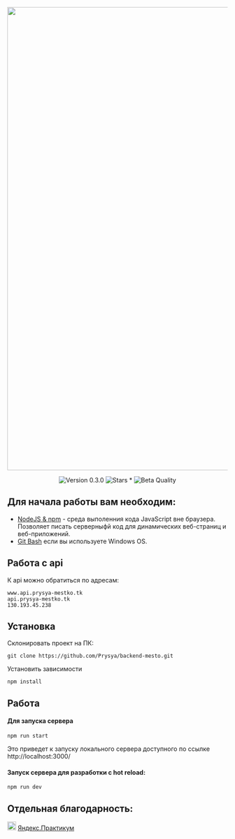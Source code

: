 <p align="center">
    <img src="https://res.cloudinary.com/prysya/image/upload/v1595618589/backend_mesto_logo_kfbwvy.svg" width="1060">
</p>
<p align="center">
    <img alt="Version 0.3.0" src="https://img.shields.io/badge/Version-0.3.0-blue.svg" />
    <img alt="Stars *" src="https://img.shields.io/badge/Stars-2-green.svg" />
    <img alt="Beta Quality" src="https://img.shields.io/badge/status-Beta-orange.svg" >
</p>


## Для начала работы вам необходим:

- <a href="https://nodejs.org/en/">NodeJS & npm<a> - среда выполенния кода JavaScript вне браузера. Позволяет писать серверныфй код для динамических веб-страниц и веб-приложений.
- <a href="https://gitforwindows.org/">Git Bash<a> если вы используете Windows OS.

## Работа с api

К api можно обратиться по адресам:

    www.api.prysya-mestko.tk
    api.prysya-mestko.tk
    130.193.45.238

## Установка

Склонировать проект на ПК:

    git clone https://github.com/Prysya/backend-mesto.git

Установить зависимости

    npm install

## Работа

#### Для запуска сервера

    npm run start

Это приведет к запуску локального сервера доступного по ссылке http://localhost:3000/

#### Запуск сервера для разработки с hot reload:

    npm run dev

## Отдельная благодарность:

<p display="flex">
<img src="https://yastatic.net/q/praktikum/v0.137.16-1594146818/static/favicon-32x32.png" width="20"> <a href="https://praktikum.yandex.ru/profile/web-developer/">Яндекс.Практикум</a>
</p>

